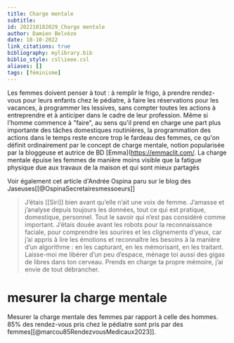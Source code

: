 ```yaml
---
title: Charge mentale
subtitle:
id: 202210182029_Charge mentale
author: Damien Belvèze
date: 18-10-2022
link_citations: true
bibliography: mylibrary.bib
biblio_style: csl\ieee.csl
aliases: []
tags: [féminisme]
---
```


Les femmes doivent penser à tout : à remplir le frigo, à prendre rendez-vous pour leurs enfants chez le pédiatre, à faire les réservations pour les vacances, à programmer les lessives,  sans compter toutes les actions à entreprendre et à anticiper dans le cadre de leur profession. Même si l'homme commence à "faire", au sens qu'il prend en charge une part plus importante des tâches domestiques routinières, la programmation des actions dans le temps reste encore trop le fardeau des femmes, ce qu'on définit ordinairement par le concept de charge mentale, notion popularisée par la bloggeuse et autrice de BD [Emma](https://emmaclit.com/. La charge mentale épuise les femmes de manière moins visible que la fatigue physique due aux travaux de la maison et qui sont mieux partagés 

Voir également cet article d'Andrée Ospina paru sur le blog des Jaseuses[[@OspinaSecretairesmessoeurs]]

>J’étais [[Siri]] bien avant qu’elle n’ait une voix de femme. J’amasse et j’analyse depuis toujours les données, tout ce qui est pratique, domestique, personnel. Tout le savoir qui n’est pas considéré comme important. J’étais douée avant les robots pour la reconnaissance faciale, pour comprendre les sourires et les clignements d’yeux, car j’ai appris à lire les émotions et reconnaître les besoins à la manière d’un algorithme : en les capturant, en les mémorisant, en les traitant.
  Laisse-moi me libérer d’un peu d’espace, ménage toi aussi des gigas de libres dans ton cerveau. Prends en charge ta propre mémoire, j’ai envie de tout débrancher.

# mesurer la charge mentale

Mesurer la charge mentale des femmes par rapport à celle des hommes. 
85% des rendez-vous pris chez le pédiatre sont pris par des femmes[[@marcou85RendezvousMedicaux2023]]. 

